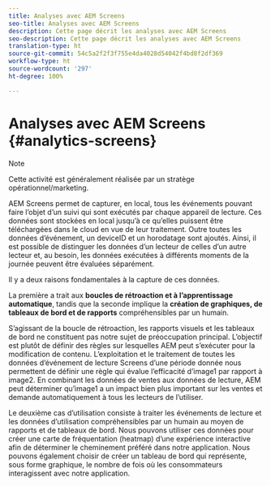 ```yaml
---
title: Analyses avec AEM Screens
seo-title: Analyses avec AEM Screens
description: Cette page décrit les analyses avec AEM Screens
seo-description: Cette page décrit les analyses avec AEM Screens
translation-type: ht
source-git-commit: 54c5a2f2f3f755e4da4028d54042f4bd8f2df369
workflow-type: ht
source-wordcount: '297'
ht-degree: 100%

---
```



# Analyses avec AEM Screens {#analytics-screens}

>[!NOTE]
>
>Cette activité est généralement réalisée par un stratège opérationnel/marketing.

AEM Screens permet de capturer, en local, tous les événements pouvant faire l’objet d’un suivi qui sont exécutés par chaque appareil de lecture. Ces données sont stockées en local jusqu’à ce qu’elles puissent être téléchargées dans le cloud en vue de leur traitement. Outre toutes les données d’événement, un deviceID et un horodatage sont ajoutés. Ainsi, il est possible de distinguer les données d’un lecteur de celles d’un autre lecteur et, au besoin, les données exécutées à différents moments de la journée peuvent être évaluées séparément.

Il y a deux raisons fondamentales à la capture de ces données.

La première a trait aux **boucles de rétroaction et à l’apprentissage automatique**, tandis que la seconde implique la **création de graphiques, de tableaux de bord et de rapports** compréhensibles par un humain.

S’agissant de la boucle de rétroaction, les rapports visuels et les tableaux de bord ne constituent pas notre sujet de préoccupation principal. L’objectif est plutôt de définir des règles sur lesquelles AEM peut s’exécuter pour la modification de contenu. L’exploitation et le traitement de toutes les données d’événement de lecture Screens d’une période donnée nous permettent de définir une règle qui évalue l’efficacité d’image1 par rapport à image2. En combinant les données de ventes aux données de lecture, AEM peut déterminer qu’image1 a un impact bien plus important sur les ventes et demande automatiquement à tous les lecteurs de l’utiliser.

Le deuxième cas d’utilisation consiste à traiter les événements de lecture et les données d’utilisation compréhensibles par un humain au moyen de rapports et de tableaux de bord.
Nous pouvons utiliser ces données pour créer une carte de fréquentation (heatmap) d’une expérience interactive afin de déterminer le cheminement préféré dans notre application. Nous pouvons également choisir de créer un tableau de bord qui représente, sous forme graphique, le nombre de fois où les consommateurs interagissent avec notre application.

